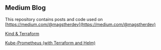 ## Medium Blog

This repository contains posts and code used on [https://medium.com/@magstherdev](https://medium.com/@magstherdev)


[Kind & Terraform](https://awstip.com/kind-terraform-af7fe350817c)

[Kube-Prometheus (with Terraform and Helm)](https://faun.pub/kube-prometheus-with-terraform-and-helm-24cac706fbdb)
